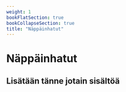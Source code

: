 ```yaml
---
weight: 1
bookFlatSection: true
bookCollapseSection: true
title: "Näppäinhatut"
---
```


# Näppäinhatut

## Lisätään tänne jotain sisältöä